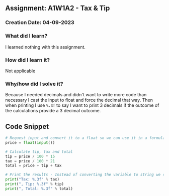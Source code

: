 ## Assignment: A1W1A2 - Tax & Tip

### Creation Date: 04-09-2023

### What did I learn?
I learned nothing with this assignment.

### How did I learn it?
Not applicable

### Why/how did I solve it?
Because I needed decimals and didn't want to write more code than necessary I cast the input to float and force the decimal that way.
Then when printing I use `%.3f` to say I want to print 3 decimals if the outcome of the calculations provide a 3 decimal outcome.

## Code Snippet
```python
# Request input and convert it to a float so we can use it in a formula with decimals
price = float(input())

# Calculate tip, tax and total
tip = price / 100 * 15
tax = price / 100 * 21
total = price + tip + tax

# Print the results - Instead of converting the variable to string we say that we expect a 3 decimal float
print("Tax: %.3f" % tax)
print(", Tip: %.3f" % tip)
print(", Total: %.3f" % total)
```
